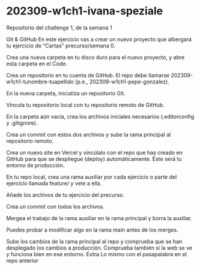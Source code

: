 # 202309-w1ch1-ivana-speziale
Repositorio del challenge 1, de la semana 1

Git & GitHub
En este ejercicio vas a crear un nuevo proyecto que albergará tu ejercicio de "Cartas" precurso/semana 0.

Crea una nueva carpeta en tu disco duro para el nuevo proyecto, y abre esta carpeta en el Code.

Crea un repositorio en tu cuenta de GitHub. El repo debe llamarse 202309-w1ch1-tunombre-tuapellido (p.e., 202309-w1ch1-pepe-gonzalez).

En la nueva carpeta, inicializa un repositorio Git.

Vincula tu repositorio local con tu repositorio remoto de GitHub.

En la carpeta aún vacía, crea los archivos iniciales necesarios (.editorconfig y .gitignore).

Crea un commit con estos dos archivos y sube la rama principal al repositorio remoto.

Crea un nuevo site en Vercel y vincúlalo con el repo que has creado en GitHub para que se despliegue (deploy) automáticamente. Éste será tu entorno de producción.

En tu repo local, crea una rama auxiliar por cada ejercicio o parte del ejercicio llamada feature/<exercise> y vete a ella.

Añade los archivos de tu ejercicio del precurso.

Crea un commit con todos los archivos.

Mergea el trabajo de la rama auxiliar en la rama principal y borra la auxiliar.

Puedes probar a modificar algo en la rama main antes de los merges.

Sube los cambios de la rama principal al repo y comprueba que se han desplegado los cambios a producción. Comprueba también si la web se ve y funciona bien en ese entorno.
Extra
Lo mismo con el pasapalabra en el repo anterior
